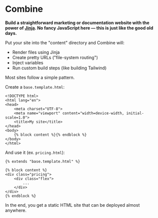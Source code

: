# Combine

**Build a straightforward marketing or documentation website with the power of [Jinja](http://jinja.pocoo.org/).
No fancy JavaScript here &mdash; this is just like the good old days.**

Put your site into the "content" directory and Combine will:

- Render files using Jinja
- Create pretty URLs ("file-system routing")
- Inject variables
- Run custom build steps (like building Tailwind)

Most sites follow a simple pattern.

Create a `base.template.html`:

```html+jinja
<!DOCTYPE html>
<html lang="en">
<head>
    <meta charset="UTF-8">
    <meta name="viewport" content="width=device-width, initial-scale=1.0">
    <title>My site</title>
</head>
<body>
    {% block content %}{% endblock %}
</body>
</html>
```

And use it (ex. `pricing.html`):

```html+jinja
{% extends "base.template.html" %}

{% block content %}
<div class="pricing">
    <div class="flex">
        ...
    </div>
</div>
{% endblock %}
```

In the end, you get a static HTML site that can be deployed almost anywhere.
